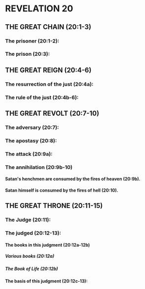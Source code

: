---
---
# REVELATION 20
## THE GREAT CHAIN (20:1-3) 
###  The prisoner (20:1-2): 
###  The prison (20:3): 
## THE GREAT REIGN (20:4-6) 
###  The resurrection of the just (20:4a): 
###  The rule of the just (20:4b-6): 
## THE GREAT REVOLT (20:7-10) 
###  The adversary (20:7): 
###  The apostasy (20:8): 
###  The attack (20:9a): 
###  The annihilation (20:9b-10) 
####  Satan\'s henchmen are consumed by the fires of heaven (20:9b). 
####  Satan himself is consumed by the fires of hell (20:10). 
## THE GREAT THRONE (20:11-15) 
###  The Judge (20:11): 
###  The judged (20:12-13): 
####  The books in this judgment (20:12a-12b) 
#####  Various books (20:12a) 
#####  The Book of Life (20:12b) 
####  The basis of this judgment (20:12c-13): 
